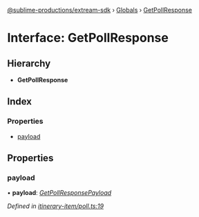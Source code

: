 [@sublime-productions/extream-sdk](../README.md) › [Globals](../globals.md) › [GetPollResponse](getpollresponse.md)

# Interface: GetPollResponse

## Hierarchy

* **GetPollResponse**

## Index

### Properties

* [payload](getpollresponse.md#payload)

## Properties

###  payload

• **payload**: *[GetPollResponsePayload](getpollresponsepayload.md)*

*Defined in [itinerary-item/poll.ts:19](https://github.com/Extream-SaaS/ex-sdk/blob/5d4ea6b/src/itinerary-item/poll.ts#L19)*
